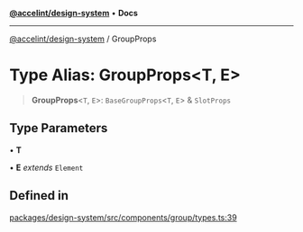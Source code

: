 [**@accelint/design-system**](../README.md) • **Docs**

***

[@accelint/design-system](../README.md) / GroupProps

# Type Alias: GroupProps\<T, E\>

> **GroupProps**\<`T`, `E`\>: `BaseGroupProps`\<`T`, `E`\> & `SlotProps`

## Type Parameters

• **T**

• **E** *extends* `Element`

## Defined in

[packages/design-system/src/components/group/types.ts:39](https://github.com/gohypergiant/standard-toolkit/blob/258694cea8ed8bbd956b3cf5da47c2c9debcf127/packages/design-system/src/components/group/types.ts#L39)

